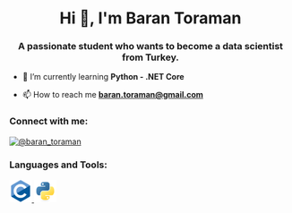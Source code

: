 <h1 align="center">Hi 👋, I'm Baran Toraman</h1>
<h3 align="center">A passionate student who wants to become a data scientist from Turkey.</h3>

- 🌱 I’m currently learning **Python - .NET Core**

- 📫 How to reach me **baran.toraman@gmail.com**

<h3 align="left">Connect with me:</h3>
<p align="left">
<a href="https://www.hackerrank.com/@baran_toraman" target="blank"><img align="center" src="https://raw.githubusercontent.com/rahuldkjain/github-profile-readme-generator/master/src/images/icons/Social/hackerrank.svg" alt="@baran_toraman" height="30" width="40" /></a>
</p>

<h3 align="left">Languages and Tools:</h3>
<p align="left"> <a href="https://www.cprogramming.com/" target="_blank" rel="noreferrer"> <img src="https://raw.githubusercontent.com/devicons/devicon/master/icons/c/c-original.svg" alt="c" width="40" height="40"/> </a> <a href="https://www.python.org" target="_blank" rel="noreferrer"> <img src="https://raw.githubusercontent.com/devicons/devicon/master/icons/python/python-original.svg" alt="python" width="40" height="40"/> </a> </p>
